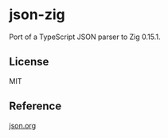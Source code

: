 # json-zig

Port of a TypeScript JSON parser to Zig 0.15.1.

## License

MIT

## Reference

[json.org](https://www.json.org/json-en.html)
